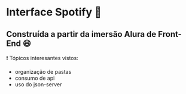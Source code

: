 # Interface Spotify :green_heart:
## Construída a partir da imersão Alura de Front-End 😆

:exclamation: Tópicos interesantes vistos:
- organização de pastas
- consumo de api
- uso do json-server

